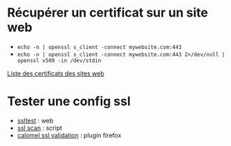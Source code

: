# Récupérer un certificat sur un site web 
* `echo -n | openssl s_client -connect mywebsite.com:443`
* `echo -n | openssl s_client -connect mywebsite.com:443 2>/dev/null | openssl x509 -in /dev/stdin`

 [Liste des certificats des sites web](https://www.grc.com/fingerprints.htm) 
# Tester une config ssl 
* [ssltest](https://www.ssllabs.com/ssltest/) : web 
* [ssl scan](https://github.com/rbsec/sslscan) : script
* [calomel ssl validation](https://addons.mozilla.org/fr/firefox/addon/calomel-ssl-validation/?src=ss) : plugin firefox 
